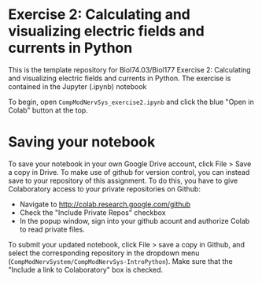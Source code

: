 # Exercise 2: Calculating and visualizing electric fields and currents in Python

This is the template repository for Biol74.03/Biol177 Exercise 2: Calculating and visualizing electric fields and currents in Python. The exercise is contained in the Jupyter (.ipynb) notebook

To begin, open `CompModNervSys_exercise2.ipynb` and click the blue "Open in Colab" button at the top. 

# Saving your notebook

To save your notebook in your own Google Drive account, click File > Save a copy in Drive. To make use of github for version control, you can instead save to your repository of this assignment. To do this, you have to give Colaboratory access to your private repositories on Github:

- Navigate to http://colab.research.google.com/github
- Check the "Include Private Repos" checkbox
- In the popup window, sign into your github acount and authorize Colab to read private files. 

To submit your updated notebook, click File > save a copy in Github, and select the corresponding repository in the dropdown menu (`CompModNervSystem/CompModNervSys-IntroPython`). Make sure that the "Include a link to Colaboratory" box is checked. 
